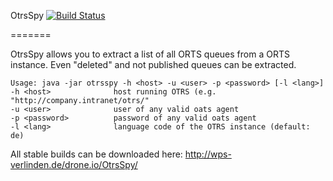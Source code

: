 OtrsSpy [![Build Status](https://drone.io/github.com/overlinden/OtrsSpy/status.png)](https://drone.io/github.com/overlinden/OtrsSpy/latest)

=======

OtrsSpy allows you to extract a list of all ORTS queues from a ORTS instance. Even "deleted" and not published queues can be extracted.

````
Usage: java -jar otrsspy -h <host> -u <user> -p <password> [-l <lang>]
-h <host>              host running OTRS (e.g. "http://company.intranet/otrs/"
-u <user>              user of any valid oats agent
-p <password>          password of any valid oats agent
-l <lang>              language code of the OTRS instance (default: de)
````


All stable builds can be downloaded here: http://wps-verlinden.de/drone.io/OtrsSpy/
